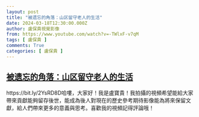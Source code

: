 ```yaml
---
layout: post
title: "被遗忘的角落：山区留守老人的生活"
date: 2024-03-18T12:30:00.000Z
author: 盧保貴視覺影像
from: https://www.youtube.com/watch?v=-TWlxF-v7qM
tags: [ 盧保貴 ]
comments: True
categories: [ 盧保貴 ]
---
```

<!--1710765000000-->
[被遗忘的角落：山区留守老人的生活](https://www.youtube.com/watch?v=-TWlxF-v7qM)
------

<div>
https://bit.ly/2YsRD8D哈嘍，大家好！我是盧寶貴！我拍攝的視頻希望能給大家帶來貢獻能夠留存後世，能成為後人對現在的歷史參考期待影像能為將來保留文獻，給人們帶來更多的意義與思考。喜歡我的視頻記得評論哦！
</div>
